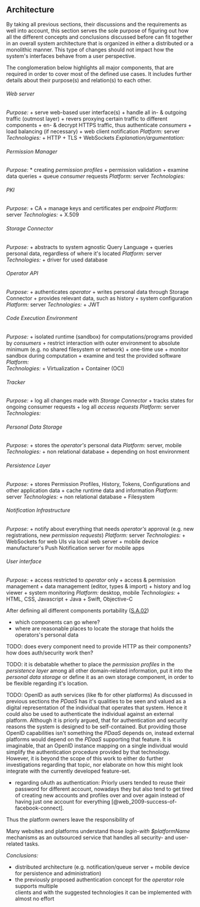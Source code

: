 ## Architecture



By taking all previous sections, their discussions and the requirements as well into account, this 
section serves the sole purpose of figuring out how all the different concepts and conclusions 
discussed before can fit together in an overall system architecture that is organized in either a 
distributed or a monolithic manner. This type of changes should not impact how the system's 
interfaces behave from a user perspective.

The conglomeration below highlights all major components, that are required in order to cover most 
of the defined use cases. It includes further details about their purpose(s) and relation(s) to each 
other.

###### Web server
*Purpose:*
    +   serve web-based user interface(s)
    +   handle all in- & outgoing traffic (outmost layer)
    +   revers proxying certain traffic to different components
    +   en- & decrypt HTTPS traffic, thus authenticate *consumers*
    +   load balancing (if necessary)
    +   web client notification
*Platform:* server
*Technologies:*
    +   HTTP
    +   TLS
    +   WebSockets
*Explanation/argumentation:*


###### Permission Manager
*Purpose:*
    *   creating *permission profiles*
    +   permission validation
    +   examine data queries 
    +   queue *consumer* requests
*Platform:* server
*Technologies:*
    
###### PKI
*Purpose:*
    +   CA
    +   manage keys and certificates per *endpoint*
*Platform:* server
*Technologies:*
    +   X.509

###### Storage Connector
*Purpose:*
    +   abstracts to system agnostic Query Language
    +   queries personal data, regardless of where it's located
*Platform:* server
*Technologies:*
    +   driver for used database 

###### Operator API
*Purpose:*
    +   authenticates *operator*
    +   writes personal data through Storage Connector 
    +   provides relevant data, such as history
    +   system configuration
*Platform:* server
*Technologies:*
    +   JWT


###### Code Execution Environment
*Purpose:*
    +   isolated runtime (sandbox) for computations/programs provided by *consumers*
    +   restrict interaction with outer environment to absolute minimum (e.g. no shared filesystem 
        or network)
    +   one-time use
    +   monitor sandbox during computation 
    +   examine and test the provided software
*Platform:*    
*Technologies:*
    +   Virtualization
    +   Container (OCI)


###### Tracker
*Purpose:*
    +   log all changes made with *Storage Connector*
    +   tracks states for ongoing consumer requests
    +   log all *access requests*
*Platform:* server
*Technologies:*


###### Personal Data Storage
*Purpose:*
    +   stores the *operator's* personal data
*Platform:* server, mobile
*Technologies:*
    +   non relational database
    +   depending on host environment

###### Persistence Layer
*Purpose:*
    +   stores Permission Profiles, History, Tokens, Configurations and other application data
    +   cache runtime data and information
*Platform:* server 
*Technologies:*
    +   non relational database
    +   Filesystem


###### Notification Infrastructure
*Purpose:*
    +   notify about everything that needs *operator's* approval (e.g. new registrations, new 
        *permission requests*)
*Platform:* server
*Technologies:*
    +   WebSockets for web UIs via local web server
    +   mobile device manufacturer's Push Notification server for mobile apps 


###### User interface
*Purpose:*
    +   access restricted to *operator* only
    +   access & permission management
    +   data management (editor, types & import)
    +   history and log viewer
    +   system monitoring
*Platform:* desktop, mobile
*Technologies:*
    +   HTML, CSS, Javascript
    +   Java
    +   Swift, Objective-C






After defining all different components
portability ([S.A.02](#sa02))
+   which components can go where?
+   where are reasonable places to locate the storage that holds the operators's personal data

TODO: does every component need to provide HTTP as their components? how does auth/security work 
then? 


TODO: it is debatable whether to place the *permission profiles* in the *persistence layer* among 
all other domain-related information, put it into the *personal data storage* or define it as an
own storage component, in order to be flexible regarding it's location.


TODO: OpenID as auth services (like fb for other platforms)
As discussed in previous sections the *PDaaS* has it's qualities to be seen and valued as a digital 
representation of the individual that operates that system. Hence it could also be used to 
authenticate the individual against an external platform. Although it is priorly argued, that for 
authentication and security reasons the system is designed to be self-contained. But providing 
those OpenID capabilities isn't something the *PDaaS* depends on, instead external platforms would 
depend on the *PDaaS* supporting that feature. It is imaginable, that an OpenID instance mapping on 
a single individual would simplify the authentication procedure provided by that technology.
However, it is beyond the scope of this work to either do further investigations regarding that 
topic, nor elaborate on how this might look integrate with the currently developed feature-set.


+   regarding oAuth as authentication:
Priorly users tended to reuse their password for
different account, nowadays they but also
tend to get tired of creating new accounts and profiles over and over again instead of having
just one account for everything [@web_2009-success-of-facebook-connect].

Thus the platform owners leave the responsibility of 

Many websites and platforms
understand those *login-with $platformName* mechanisms as an outsourced service that handles all
security- and user-related tasks.









*Conclusions:*
+   distributed architecture (e.g. notification/queue server + mobile device for persistence
    and administration)
+   the previously proposed authentication concept for the *operator* role supports multiple  
    clients and with the suggested technologies it can be implemented with almost no effort
